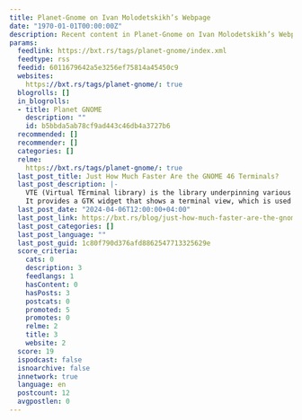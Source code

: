 ```yaml
---
title: Planet-Gnome on Ivan Molodetskikh’s Webpage
date: "1970-01-01T00:00:00Z"
description: Recent content in Planet-Gnome on Ivan Molodetskikh’s Webpage
params:
  feedlink: https://bxt.rs/tags/planet-gnome/index.xml
  feedtype: rss
  feedid: 6011679642a5e3256ef75814a45450c9
  websites:
    https://bxt.rs/tags/planet-gnome/: true
  blogrolls: []
  in_blogrolls:
  - title: Planet GNOME
    description: ""
    id: b5bbda5ab78cf9ad443c46db4a3727b6
  recommended: []
  recommender: []
  categories: []
  relme:
    https://bxt.rs/tags/planet-gnome/: true
  last_post_title: Just How Much Faster Are the GNOME 46 Terminals?
  last_post_description: |-
    VTE (Virtual TErminal library) is the library underpinning various GNOME terminal emulators.
    It provides a GTK widget that shows a terminal view, which is used in apps like GNOME Terminal, Console,
  last_post_date: "2024-04-06T12:00:00+04:00"
  last_post_link: https://bxt.rs/blog/just-how-much-faster-are-the-gnome-46-terminals/
  last_post_categories: []
  last_post_language: ""
  last_post_guid: 1c80f790d376afd8862547713325629e
  score_criteria:
    cats: 0
    description: 3
    feedlangs: 1
    hasContent: 0
    hasPosts: 3
    postcats: 0
    promoted: 5
    promotes: 0
    relme: 2
    title: 3
    website: 2
  score: 19
  ispodcast: false
  isnoarchive: false
  innetwork: true
  language: en
  postcount: 12
  avgpostlen: 0
---
```

